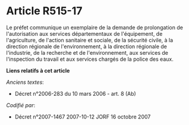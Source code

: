 # Article R515-17

Le préfet communique un exemplaire de la demande de prolongation de l'autorisation aux services départementaux de
l'équipement, de l'agriculture, de l'action sanitaire et sociale, de la sécurité civile, à la direction régionale de
l'environnement, à la direction régionale de l'industrie, de la recherche et de l'environnement, aux services de l'inspection
du travail et aux services chargés de la police des eaux.

**Liens relatifs à cet article**

_Anciens textes_:

  - Décret n°2006-283 du 10 mars 2006 - art. 8 (Ab)

_Codifié par_:

  - Décret n°2007-1467 2007-10-12 JORF 16 octobre 2007
